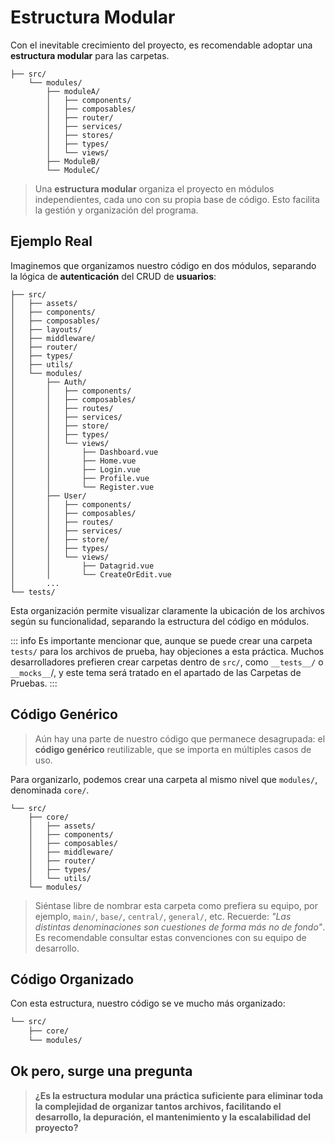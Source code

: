 # Estructura Modular

Con el inevitable crecimiento del proyecto, es recomendable adoptar una **estructura modular** para las carpetas.

```sh{4,5,6,7,8,9,10}
├── src/
    └── modules/
        ├── moduleA/
        │   ├── components/
        │   ├── composables/
        │   ├── router/
        │   ├── services/
        │   ├── stores/
        │   ├── types/
        │   └── views/
        ├── ModuleB/
        └── ModuleC/
```

>Una **estructura modular** organiza el proyecto en módulos independientes, cada uno con su propia base de código. Esto facilita la gestión y organización del programa.

## Ejemplo Real

Imaginemos que organizamos nuestro código en dos módulos, separando la lógica de **autenticación** del CRUD de **usuarios**:


```sh{19,20,21,22,23,32,33}
├── src/
│   ├── assets/
│   ├── components/
│   ├── composables/
│   ├── layouts/
│   ├── middleware/
│   ├── router/
│   ├── types/
│   ├── utils/
│   └── modules/
│       ├── Auth/
│       │   ├── components/
│       │   ├── composables/
│       │   ├── routes/
│       │   ├── services/
│       │   ├── store/
│       │   ├── types/
│       │   └── views/
│       │       ├── Dashboard.vue
│       │       ├── Home.vue
│       │       ├── Login.vue
│       │       ├── Profile.vue
│       │       └── Register.vue
│       ├── User/
│       │   ├── components/
│       │   ├── composables/
│       │   ├── routes/
│       │   ├── services/
│       │   ├── store/
│       │   ├── types/
│       │   └── views/
│       │       ├── Datagrid.vue
│       │       └── CreateOrEdit.vue
│       ...
└── tests/
```

Esta organización permite visualizar claramente la ubicación de los archivos según su funcionalidad, separando la estructura del código en módulos.

::: info 
Es importante mencionar que, aunque se puede crear una carpeta `tests/` para los archivos de prueba, hay objeciones a esta práctica. Muchos desarrolladores prefieren crear carpetas dentro de `src/`, como `__tests__/` o `__mocks__`/, y este tema será tratado en el apartado de las Carpetas de Pruebas.
:::

## Código Genérico

>Aún hay una parte de nuestro código que permanece desagrupada: el **código genérico** reutilizable, que se importa en múltiples casos de uso.

Para organizarlo, podemos crear una carpeta al mismo nivel que `modules/`, denominada `core/`.

```sh{3,4,5,6,7,8,9}
└── src/
    ├── core/
    │   ├── assets/
    │   ├── components/
    │   ├── composables/
    │   ├── middleware/
    │   ├── router/
    │   ├── types/
    │   └── utils/
    └── modules/
```

>Siéntase libre de nombrar esta carpeta como prefiera su equipo, por ejemplo, `main/`, `base/`, `central/`, `general/`, etc. Recuerde: _"Las distintas denominaciones son cuestiones de forma más no de fondo"_. Es recomendable consultar estas convenciones con su equipo de desarrollo.

## Código Organizado

Con esta estructura, nuestro código se ve mucho más organizado:

```sh
└── src/
    ├── core/ 
    └── modules/
```

## Ok pero, surge una pregunta

>**¿Es la estructura modular una práctica suficiente para eliminar toda la complejidad de organizar tantos archivos, facilitando el desarrollo, la depuración, el mantenimiento y la escalabilidad del proyecto?**